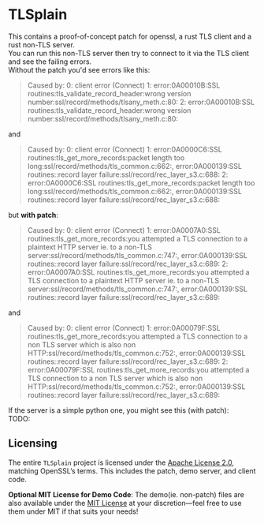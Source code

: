 # TLSplain

This contains a proof-of-concept patch for openssl, a rust TLS client and a rust non-TLS server.  
You can run this non-TLS server then try to connect to it via the TLS client and see the failing errors.  
Without the patch you'd see errors like this:  

> Caused by:
>    0: client error (Connect)
>    1: error:0A00010B:SSL routines:tls_validate_record_header:wrong version number:ssl/record/methods/tlsany_meth.c:80:
>    2: error:0A00010B:SSL routines:tls_validate_record_header:wrong version number:ssl/record/methods/tlsany_meth.c:80:

and  

> Caused by:
>    0: client error (Connect)
>    1: error:0A0000C6:SSL routines:tls_get_more_records:packet length too long:ssl/record/methods/tls_common.c:662:, error:0A000139:SSL routines::record layer failure:ssl/record/rec_layer_s3.c:688:
>    2: error:0A0000C6:SSL routines:tls_get_more_records:packet length too long:ssl/record/methods/tls_common.c:662:, error:0A000139:SSL routines::record layer failure:ssl/record/rec_layer_s3.c:688:


but **with patch**:  

> Caused by:
>    0: client error (Connect)
>    1: error:0A0007A0:SSL routines:tls_get_more_records:you attempted a TLS connection to a plaintext HTTP server ie. to a non-TLS server:ssl/record/methods/tls_common.c:747:, error:0A000139:SSL routines::record layer failure:ssl/record/rec_layer_s3.c:689:
>    2: error:0A0007A0:SSL routines:tls_get_more_records:you attempted a TLS connection to a plaintext HTTP server ie. to a non-TLS server:ssl/record/methods/tls_common.c:747:, error:0A000139:SSL routines::record layer failure:ssl/record/rec_layer_s3.c:689:

and  

> Caused by:
>    0: client error (Connect)
>    1: error:0A00079F:SSL routines:tls_get_more_records:you attempted a TLS connection to a non TLS server which is also non HTTP:ssl/record/methods/tls_common.c:752:, error:0A000139:SSL routines::record layer failure:ssl/record/rec_layer_s3.c:689:
>    2: error:0A00079F:SSL routines:tls_get_more_records:you attempted a TLS connection to a non TLS server which is also non HTTP:ssl/record/methods/tls_common.c:752:, error:0A000139:SSL routines::record layer failure:ssl/record/rec_layer_s3.c:689:


If the server is a simple python one, you might see this (with patch):  
TODO:


## Licensing
The entire `TLSplain` project is licensed under the [Apache License 2.0](LICENSE), matching OpenSSL’s terms. This includes the patch, demo server, and client code.

**Optional MIT License for Demo Code**: The demo(ie. non-patch) files are also available under the [MIT License](LICENSE.mit) at your discretion—feel free to use them under MIT if that suits your needs!

